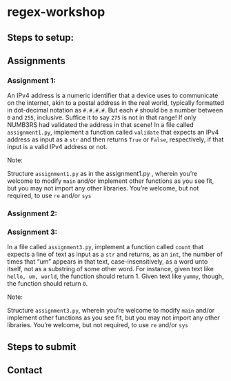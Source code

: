 # regex-workshop

## Steps to setup:


## Assignments

### Assignment 1:
An IPv4 address is a numeric identifier that a device uses to communicate on the internet, akin to a postal address in the real world, typically formatted in dot-decimal notation as `#.#.#.#`. But each `#` should be a number between `0` and `255`, inclusive. Suffice it to say `275` is not in that range! If only NUMB3RS had validated the address in that scene!
In a file called `assignment1.py`, implement a function called `validate` that expects an IPv4 address as input as a `str` and then returns `True` or `False`, respectively, if that input is a valid IPv4 address or not.

Note:

Structure `assignment1.py` as in the assignment1.py , wherein you’re welcome to modify `main` and/or implement other functions as you see fit, but you may not import any other libraries. You’re welcome, but not required, to use `re` and/or `sys`
### Assignment 2:


### Assignment 3:
In a file called `assignment3.py`, implement a function called `count` that expects a line of text as input as a `str` and returns, as an `int`, the number of times that “um” appears in that text, case-insensitively, as a word unto itself, not as a substring of some other word. For instance, given text like `hello, um, world`, the function should return 1. Given text like `yummy`, though, the function should return `0`.

Note:

Structure `assignment3.py`, wherein you’re welcome to modify `main` and/or implement other functions as you see fit, but you may not import any other libraries. You’re welcome, but not required, to use `re` and/or `sys`
## Steps to submit

## Contact

